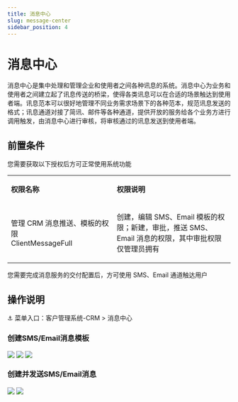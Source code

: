 ```yaml
---
title: 消息中心
slug: message-center
sidebar_position: 4
---
```



# 消息中心

消息中心是集中处理和管理企业和使用者之间各种讯息的系统。消息中心为业务和使用者之间建立起了讯息传送的桥梁，使得各类讯息可以在合适的场景触达到使用者端。讯息范本可以很好地管理不同业务需求场景下的各种范本，规范讯息发送的格式；讯息通道对接了简讯、邮件等各种通道，提供开放的服务给各个业务方进行调用触发，由消息中心进行审核，将审核通过的讯息发送到使用者端。

## 前置条件

您需要获取以下授权后方可正常使用系统功能

<table>
<colgroup>
<col width="293"/>
<col width="392"/>
</colgroup>
<tbody>
<tr><td><p><strong>权限名称</strong></p></td><td><p><strong>权限说明</strong></p></td></tr>
<tr><td><p>管理 CRM 消息推送、模板的权限<br/>ClientMessageFull</p></td><td><p>创建，编辑 SMS、Email 模板的权限；新建，审批，推送 SMS、Email 消息的权限，其中审批权限仅管理员拥有</p></td></tr>
</tbody>
</table>

您需要完成消息服务的交付配置后，方可使用 SMS、Email 通道触达用户

## 操作说明

<div class="callout callout-bg-6 callout-border-6">
<p>⚓ 菜单入口：客户管理系统-CRM  &gt; 消息中心</p>
</div>

### 创建SMS/Email消息模板

<img src="/assets/K8MUbg789oTqhJxODEFcr3SSnVc.png" src-width="2684" src-height="1548" align="center"/>

<img src="/assets/Hn2YbHw8noFnfFxIkg1cPqTynAp.png" src-width="2670" src-height="1600" align="center"/>

<img src="/assets/AhIAb6uOlowc9NxFRV1cZAw6nQc.png" src-width="2662" src-height="1600" align="center"/>

### 创建并发送SMS/Email消息

<img src="/assets/OSPKbEJFEopAmgxUunPcwO5anUb.png" src-width="2640" src-height="1510" align="center"/>

<img src="/assets/BojfbQk7go5R71xx06KcbTSvnUb.png" src-width="1992" src-height="1618" align="center"/>

